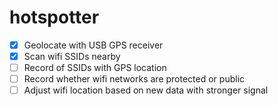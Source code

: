 # hotspotter

- [x] Geolocate with USB GPS receiver
- [x] Scan wifi SSIDs nearby
- [ ] Record of SSIDs with GPS location
- [ ] Record whether wifi networks are protected or public
- [ ] Adjust wifi location based on new data with stronger signal
